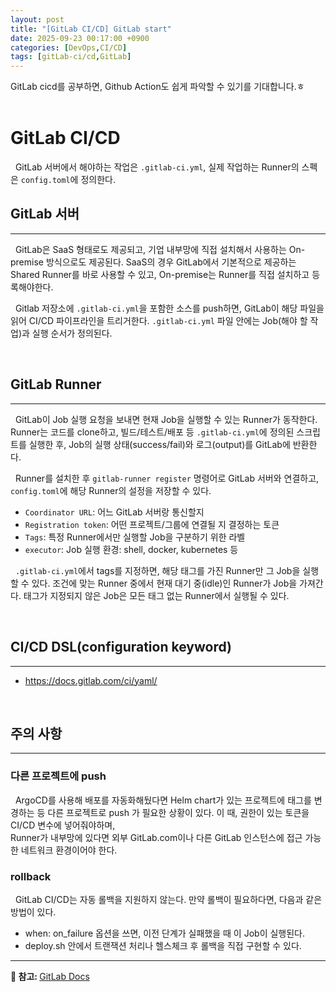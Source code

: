 ```yaml
---
layout: post  
title: "[GitLab CI/CD] GitLab start"  
date: 2025-09-23 00:17:00 +0900
categories: [DevOps,CI/CD]
tags: [gitLab-ci/cd,GitLab]
---
```


GitLab cicd를 공부하면, Github Action도 쉽게 파악할 수 있기를 기대합니다.ㅎ
<br><br>

# GitLab CI/CD
&nbsp; GitLab 서버에서 해야하는 작업은 `.gitlab-ci.yml`, 실제 작업하는 Runner의 스펙은 `config.toml`에 정의한다.


## GitLab 서버

---
&nbsp; GitLab은 SaaS 형태로도 제공되고, 기업 내부망에 직접 설치해서 사용하는 On-premise 방식으로도 제공된다.
SaaS의 경우 GitLab에서 기본적으로 제공하는 Shared Runner를 바로 사용할 수 있고, On-premise는 Runner를 직접 설치하고 등록해야한다.

&nbsp; Gitlab 저장소에 `.gitlab-ci.yml`을 포함한 소스를 push하면, GitLab이 해당 파일을 읽어 CI/CD 파이프라인을 트리거한다.
`.gitlab-ci.yml` 파일 안에는 Job(해야 할 작업)과 실행 순서가 정의된다.

<br>

## GitLab Runner

---
&nbsp; GitLab이 Job 실행 요청을 보내면 현재 Job을 실행할 수 있는 Runner가 동작한다.
Runner는 코드를 clone하고, 빌드/테스트/배포 등 `.gitlab-ci.yml`에 정의된 스크립트를 실행한 후, 
Job의 실행 상태(success/fail)와 로그(output)를 GitLab에 반환한다.

&nbsp; Runner를 설치한 후 `gitlab-runner register` 명령어로 GitLab 서버와 연결하고, `config.toml`에 해당 Runner의 설정을 저장할 수 있다.
- `Coordinator URL`: 어느 GitLab 서버랑 통신할지
- `Registration token`: 어떤 프로젝트/그룹에 연결될 지 결정하는 토큰
- `Tags`: 특정 Runner에서만 실행할 Job을 구분하기 위한 라벨
- `executor`: Job 실행 환경: shell, docker, kubernetes 등

&nbsp; `.gitlab-ci.yml`에서 tags를 지정하면, 해당 태그를 가진 Runner만 그 Job을 실행할 수 있다.
조건에 맞는 Runner 중에서 현재 대기 중(idle)인 Runner가 Job을 가져간다.
태그가 지정되지 않은 Job은 모든 태그 없는 Runner에서 실행될 수 있다.

<br>

## CI/CD DSL(configuration keyword)

---
- https://docs.gitlab.com/ci/yaml/

<br>

## 주의 사항

---
### 다른 프로젝트에 push
&nbsp; ArgoCD를 사용해 배포를 자동화해뒀다면 Helm chart가 있는 프로젝트에 태그를 변경하는 등 다른 프로젝트로 push 가 필요한 상황이 있다.
이 때, 권한이 있는 토큰을 CI/CD 변수에 넣어줘야하며, <br>
Runner가 내부망에 있다면 외부 GitLab.com이나 다른 GitLab 인스턴스에 접근 가능한 네트워크 환경이어야 한다.

### rollback
&nbsp; GitLab CI/CD는 자동 롤백을 지원하지 않는다.
만약 롤백이 필요하다면, 다음과 같은 방법이 있다.
- when: on_failure 옵션을 쓰면, 이전 단계가 실패했을 때 이 Job이 실행된다.
- deploy.sh 안에서 트랜잭션 처리나 헬스체크 후 롤백을 직접 구현할 수 있다.

---
<p> 
  <strong>👀 참고: </strong>
  <span itemprop="keywords">
    <a href="https://docs.gitlab.com/ci" class="page__taxonomy-item p-category">GitLab Docs</a><span class="sep">&nbsp; </span>
  </span>
</p>

